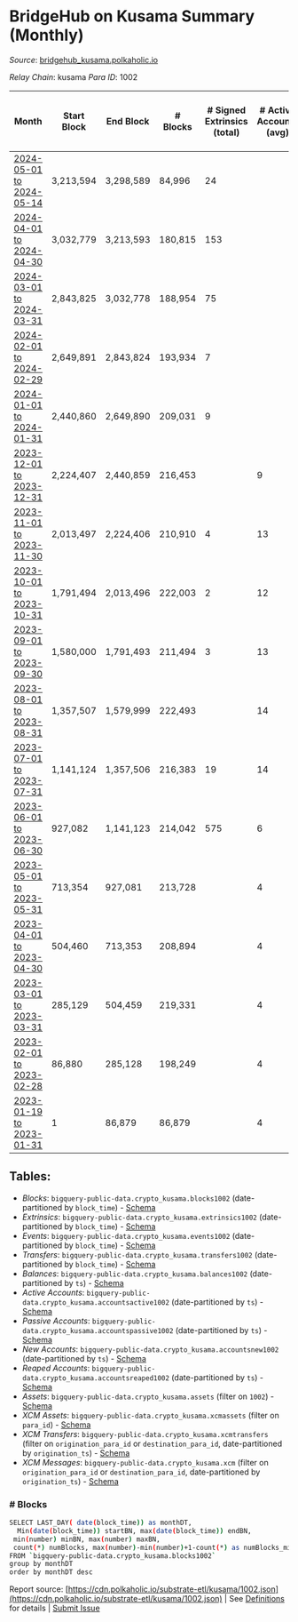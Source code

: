 # BridgeHub on Kusama Summary (Monthly)

_Source_: [bridgehub_kusama.polkaholic.io](https://bridgehub_kusama.polkaholic.io)

*Relay Chain*: kusama
*Para ID*: 1002



| Month | Start Block | End Block | # Blocks | # Signed Extrinsics (total) | # Active Accounts (avg) | # Addresses with Balances (max) | Issues |
| ----- | ----------- | --------- | -------- | --------------------------- | ----------------------- | ------------------------------- | ------ |
| [2024-05-01 to 2024-05-14](/kusama/1002-bridgehub_kusama/2024-05-31.md) | 3,213,594 | 3,298,589 | 84,996 | 24 |  | 52 | -   |   
| [2024-04-01 to 2024-04-30](/kusama/1002-bridgehub_kusama/2024-04-30.md) | 3,032,779 | 3,213,593 | 180,815 | 153 |  | 51 | -   |   
| [2024-03-01 to 2024-03-31](/kusama/1002-bridgehub_kusama/2024-03-31.md) | 2,843,825 | 3,032,778 | 188,954 | 75 |  | 46 | -   |   
| [2024-02-01 to 2024-02-29](/kusama/1002-bridgehub_kusama/2024-02-29.md) | 2,649,891 | 2,843,824 | 193,934 | 7 |  | 38 | -   |   
| [2024-01-01 to 2024-01-31](/kusama/1002-bridgehub_kusama/2024-01-31.md) | 2,440,860 | 2,649,890 | 209,031 | 9 |  | 36 | -   |   
| [2023-12-01 to 2023-12-31](/kusama/1002-bridgehub_kusama/2023-12-31.md) | 2,224,407 | 2,440,859 | 216,453 |  | 9 | 32 | -   |   
| [2023-11-01 to 2023-11-30](/kusama/1002-bridgehub_kusama/2023-11-30.md) | 2,013,497 | 2,224,406 | 210,910 | 4 | 13 | 32 | -   |   
| [2023-10-01 to 2023-10-31](/kusama/1002-bridgehub_kusama/2023-10-31.md) | 1,791,494 | 2,013,496 | 222,003 | 2 | 12 | 30 | -   |   
| [2023-09-01 to 2023-09-30](/kusama/1002-bridgehub_kusama/2023-09-30.md) | 1,580,000 | 1,791,493 | 211,494 | 3 | 13 | 30 | -   |   
| [2023-08-01 to 2023-08-31](/kusama/1002-bridgehub_kusama/2023-08-31.md) | 1,357,507 | 1,579,999 | 222,493 |  | 14 | 28 | -   |   
| [2023-07-01 to 2023-07-31](/kusama/1002-bridgehub_kusama/2023-07-31.md) | 1,141,124 | 1,357,506 | 216,383 | 19 | 14 | 27 | -   |   
| [2023-06-01 to 2023-06-30](/kusama/1002-bridgehub_kusama/2023-06-30.md) | 927,082 | 1,141,123 | 214,042 | 575 | 6 | 25 | -   |   
| [2023-05-01 to 2023-05-31](/kusama/1002-bridgehub_kusama/2023-05-31.md) | 713,354 | 927,081 | 213,728 |  | 4 |  | -   |   
| [2023-04-01 to 2023-04-30](/kusama/1002-bridgehub_kusama/2023-04-30.md) | 504,460 | 713,353 | 208,894 |  | 4 |  | -   |   
| [2023-03-01 to 2023-03-31](/kusama/1002-bridgehub_kusama/2023-03-31.md) | 285,129 | 504,459 | 219,331 |  | 4 |  | -   |   
| [2023-02-01 to 2023-02-28](/kusama/1002-bridgehub_kusama/2023-02-28.md) | 86,880 | 285,128 | 198,249 |  | 4 |  | -   |   
| [2023-01-19 to 2023-01-31](/kusama/1002-bridgehub_kusama/2023-01-31.md) | 1 | 86,879 | 86,879 |  | 4 |  | -   |   

## Tables:

* _Blocks_: `bigquery-public-data.crypto_kusama.blocks1002` (date-partitioned by `block_time`) - [Schema](/schema/balances.json)
* _Extrinsics_: `bigquery-public-data.crypto_kusama.extrinsics1002` (date-partitioned by `block_time`) - [Schema](/schema/extrinsics.json)
* _Events_: `bigquery-public-data.crypto_kusama.events1002` (date-partitioned by `block_time`) - [Schema](/schema/events.json)
* _Transfers_: `bigquery-public-data.crypto_kusama.transfers1002` (date-partitioned by `block_time`) - [Schema](/schema/transfers.json)
* _Balances_: `bigquery-public-data.crypto_kusama.balances1002` (date-partitioned by `ts`) - [Schema](/schema/balances.json)
* _Active Accounts_: `bigquery-public-data.crypto_kusama.accountsactive1002` (date-partitioned by `ts`) - [Schema](/schema/accountsactive.json)
* _Passive Accounts_: `bigquery-public-data.crypto_kusama.accountspassive1002` (date-partitioned by `ts`) - [Schema](/schema/accountspassive.json)
* _New Accounts_: `bigquery-public-data.crypto_kusama.accountsnew1002` (date-partitioned by `ts`) - [Schema](/schema/accountsnew.json)
* _Reaped Accounts_: `bigquery-public-data.crypto_kusama.accountsreaped1002` (date-partitioned by `ts`) - [Schema](/schema/accountsreaped.json)
* _Assets_: `bigquery-public-data.crypto_kusama.assets` (filter on `1002`) - [Schema](/schema/assets.json)
* _XCM Assets_: `bigquery-public-data.crypto_kusama.xcmassets` (filter on `para_id`) - [Schema](/schema/xcmassets.json)
* _XCM Transfers_: `bigquery-public-data.crypto_kusama.xcmtransfers` (filter on `origination_para_id` or `destination_para_id`, date-partitioned by `origination_ts`) - [Schema](/schema/xcmtransfers.json)
* _XCM Messages_: `bigquery-public-data.crypto_kusama.xcm` (filter on `origination_para_id` or `destination_para_id`, date-partitioned by `origination_ts`) - [Schema](/schema/xcm.json)

### # Blocks
```bash
SELECT LAST_DAY( date(block_time)) as monthDT,
  Min(date(block_time)) startBN, max(date(block_time)) endBN, 
 min(number) minBN, max(number) maxBN, 
 count(*) numBlocks, max(number)-min(number)+1-count(*) as numBlocks_missing 
FROM `bigquery-public-data.crypto_kusama.blocks1002` 
group by monthDT 
order by monthDT desc
```


Report source: [https://cdn.polkaholic.io/substrate-etl/kusama/1002.json](https://cdn.polkaholic.io/substrate-etl/kusama/1002.json) | See [Definitions](/DEFINITIONS.md) for details | [Submit Issue](https://github.com/colorfulnotion/substrate-etl/issues)
